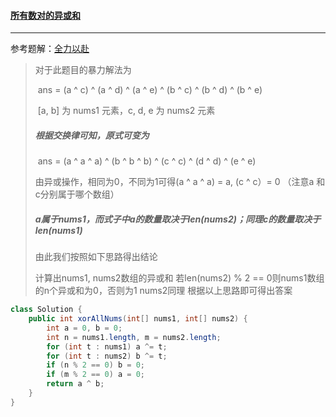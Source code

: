 #### <a href="https://leetcode.cn/problems/bitwise-xor-of-all-pairings/submissions/">所有数对的异或和</a>

-----------

参考题解：[全力以赴](https://leetcode.cn/problems/bitwise-xor-of-all-pairings/solution/cjavapython3c-wei-yun-suan-cong-bao-li-y-v8ug/)

> 对于此题目的暴力解法为
>
> ​	ans = (a ^ c) ^ (a ^ d) ^ (a ^ e) ^ (b ^ c) ^ (b ^ d) ^ (b ^ e)
>
> ​	[a, b] 为 nums1 元素，c, d, e 为 nums2 元素
>
> ##### 根据交换律可知，原式可变为
>
> ​	ans = (a ^ a ^ a) ^ (b ^ b ^ b) ^ (c ^ c) ^ (d ^ d) ^ (e ^ e)
>
> 由异或操作，相同为0，不同为1可得(a ^ a ^ a) = a, (c ^ c）= 0 （注意a 和 c分别属于哪个数组）
>
> ##### a属于nums1，而式子中a的数量取决于len(nums2)；同理c的数量取决于len(nums1)
>
> 由此我们按照如下思路得出结论
>
> 计算出nums1, nums2数组的异或和
> 若len(nums2) % 2 == 0则nums1数组的n个异或和为0，否则为1
> nums2同理
> 根据以上思路即可得出答案

```java
class Solution {
    public int xorAllNums(int[] nums1, int[] nums2) {
        int a = 0, b = 0;
        int n = nums1.length, m = nums2.length;
        for (int t : nums1) a ^= t;
        for (int t : nums2) b ^= t;
        if (n % 2 == 0) b = 0;
        if (m % 2 == 0) a = 0;
        return a ^ b;
    }
}
```

